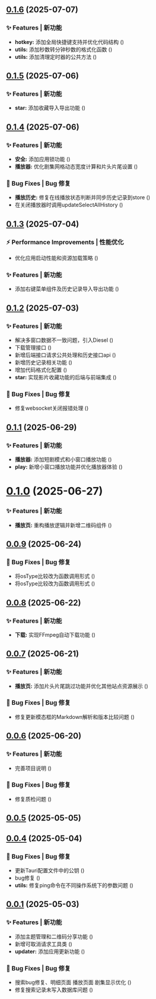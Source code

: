 ## [0.1.6](https://github.com/fangcongyang/vop/compare/v0.1.5...v0.1.6) (2025-07-07)


### ✨ Features | 新功能

* **hotkey:** 添加全局快捷键支持并优化代码结构 ([](https://github.com/fangcongyang/vop/commit/ccd9d27))
* **utils:** 添加秒数转分钟秒数的格式化函数 ([](https://github.com/fangcongyang/vop/commit/0e4bec9))
* **utils:** 添加清理定时器的公共方法 ([](https://github.com/fangcongyang/vop/commit/2fc9a13))



## [0.1.5](https://github.com/fangcongyang/vop/compare/0.1.5...v0.1.5) (2025-07-06)


### ✨ Features | 新功能

* **star:** 添加收藏导入导出功能 ([](https://github.com/fangcongyang/vop/commit/fb85dab))



## [0.1.4](https://github.com/fangcongyang/vop/compare/0.1.4...v0.1.4) (2025-07-06)


### ✨ Features | 新功能

* **安全:** 添加应用锁功能 ([](https://github.com/fangcongyang/vop/commit/a42215a))
* **播放器:** 优化剧集网格动态宽度计算和片头片尾设置 ([](https://github.com/fangcongyang/vop/commit/8bacc7a))


### 🐛 Bug Fixes | Bug 修复

* **播放历史:** 修复在线播放状态判断并同步历史记录到store ([](https://github.com/fangcongyang/vop/commit/0c696e0))
* 在关闭播放器时调用updateSelectAllHistory ([](https://github.com/fangcongyang/vop/commit/ee6b755))



## [0.1.3](https://github.com/fangcongyang/vop/compare/0.1.3...v0.1.3) (2025-07-04)


### ⚡ Performance Improvements | 性能优化

* 优化应用启动性能和资源加载策略 ([](https://github.com/fangcongyang/vop/commit/c837886))


### ✨ Features | 新功能

* 添加右键菜单组件及历史记录导入导出功能 ([](https://github.com/fangcongyang/vop/commit/d7a9ea0))



## [0.1.2](https://github.com/fangcongyang/vop/compare/0.1.2...v0.1.2) (2025-07-03)


### ✨ Features | 新功能

* 解决多窗口数据不一致问题，引入Diesel ([](https://github.com/fangcongyang/vop/commit/eb45cb3))
* 下载管理接口 ([](https://github.com/fangcongyang/vop/commit/20c1e7f))
* 新增后端接口请求公共处理和历史接口api ([](https://github.com/fangcongyang/vop/commit/da96752))
* 新增历史记录相关功能 ([](https://github.com/fangcongyang/vop/commit/5846589))
* 增加代码格式化配置 ([](https://github.com/fangcongyang/vop/commit/c800c68))
* **star:** 实现影片收藏功能的后端与前端集成 ([](https://github.com/fangcongyang/vop/commit/98ea182))


### 🐛 Bug Fixes | Bug 修复

* 修复websocket关闭报错处理 ([](https://github.com/fangcongyang/vop/commit/35c98bc))



## [0.1.1](https://github.com/fangcongyang/vop/compare/0.1.1...v0.1.1) (2025-06-29)


### ✨ Features | 新功能

* **播放器:** 添加短剧模式和小窗口播放功能 ([](https://github.com/fangcongyang/vop/commit/0321a8c))
* **play:** 新增小窗口播放功能并优化播放器体验 ([](https://github.com/fangcongyang/vop/commit/bf470ae))



# [0.1.0](https://github.com/fangcongyang/vop/compare/0.1.0...v0.1.0) (2025-06-27)


### ✨ Features | 新功能

* **播放页:** 重构播放逻辑并新增二维码组件 ([](https://github.com/fangcongyang/vop/commit/61fc8df))



## [0.0.9](https://github.com/fangcongyang/vop/compare/0.0.9...v0.0.9) (2025-06-24)


### 🐛 Bug Fixes | Bug 修复

* 将osType比较改为函数调用形式 ([](https://github.com/fangcongyang/vop/commit/24adb73))
* 将osType比较改为函数调用形式 ([](https://github.com/fangcongyang/vop/commit/4273e02))



## [0.0.8](https://github.com/fangcongyang/vop/compare/0.0.8...v0.0.8) (2025-06-22)


### ✨ Features | 新功能

* **下载:** 实现FFmpeg自动下载功能 ([](https://github.com/fangcongyang/vop/commit/de0b216))



## [0.0.7](https://github.com/fangcongyang/vop/compare/0.0.7...v0.0.7) (2025-06-21)


### ✨ Features | 新功能

* **播放页:** 添加片头片尾跳过功能并优化其他站点资源展示 ([](https://github.com/fangcongyang/vop/commit/e397544))


### 🐛 Bug Fixes | Bug 修复

* 修复更新模态框的Markdown解析和版本比较问题 ([](https://github.com/fangcongyang/vop/commit/f236fd5))



## [0.0.6](https://github.com/fangcongyang/vop/compare/0.0.6...v0.0.6) (2025-06-20)


### ✨ Features | 新功能

* 完善项目说明 ([](https://github.com/fangcongyang/vop/commit/6c7388b))


### 🐛 Bug Fixes | Bug 修复

* 修复质检问题 ([](https://github.com/fangcongyang/vop/commit/8be6737))



## [0.0.5](https://github.com/fangcongyang/vop/compare/0.0.5...v0.0.5) (2025-05-05)



## [0.0.4](https://github.com/fangcongyang/vop/compare/0.0.4...v0.0.4) (2025-05-04)


### 🐛 Bug Fixes | Bug 修复

* 更新Tauri配置文件中的公钥 ([](https://github.com/fangcongyang/vop/commit/650a477))
* bug修复 ([](https://github.com/fangcongyang/vop/commit/c373179))
* **utils:** 修复ping命令在不同操作系统下的参数问题 ([](https://github.com/fangcongyang/vop/commit/c00d332))



## [0.0.1](https://github.com/fangcongyang/vop/compare/0.0.1...v0.0.1) (2025-05-03)


### ✨ Features | 新功能

* 添加主题管理和二维码分享功能 ([](https://github.com/fangcongyang/vop/commit/3b41bc1))
* 新增可取消请求工具类 ([](https://github.com/fangcongyang/vop/commit/f1a3709))
* **updater:** 添加应用更新功能 ([](https://github.com/fangcongyang/vop/commit/d5e5e0e))


### 🐛 Bug Fixes | Bug 修复

* 搜索bug修复、明细页面 播放页面 剧集显示优化 ([](https://github.com/fangcongyang/vop/commit/c42f3d9))
* 修复搜索记录未写入数据库问题 ([](https://github.com/fangcongyang/vop/commit/d4c77ac))



